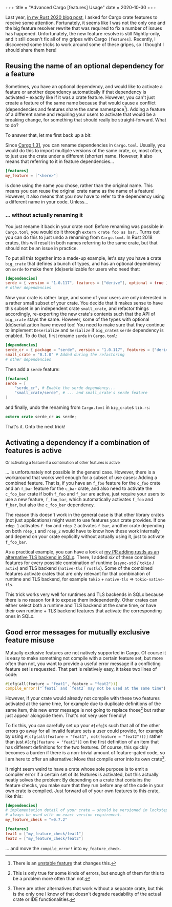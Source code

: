 +++
title = "Advanced Cargo [features] Usage"
date = 2020-10-30
+++

Last year, [in my Rust 2020 blog post][rust-2020], I asked for Cargo crate
features to receive some attention. Fortunately, it seems like I was not the
only one and the big feature resolver rewrite that was required to fix a number
of issues has happened. Unfortunately, the new feature resolve is still
Nightly-only, and it still doesn't fix all of my gripes with Cargo `[features]`.
Recently, I discovered some tricks to work around some of these gripes, so I
thought I should share them here!

[rust-2020]: https://blog.turbo.fish/rust-2020/

## Reusing the name of an optional dependency for a feature

Sometimes, you have an optional dependency, and would like to activate a feature
or another dependency automatically if that dependency is activated – exactly
like if it was a crate feature. However, you can't just create a feature of the
same name because that would cause a conflict (dependencies and features share
the same namespace[^1]). Adding a feature of a different name and requiring your
users to activate that would be a breaking change, for something that should
really be straight-forward. What to do?

To answer that, let me first back up a bit:

Since [Cargo 1.31], you can rename dependencies in `Cargo.toml`. Usually, you
would do this to import multiple versions of the same crate, or, most often, to
just use the crate under a different (shorter) name. However, it also means that
referring to it in feature dependencies…

```toml
[features]
my_feature = ["<here>"]
```

is done using the name you chose, rather than the original name. This means you
can reuse the original crate name as the name of a feature! However, it also
means that you now have to refer to the dependency using a different name in
your code. Unless…

[Cargo 1.31]: https://blog.rust-lang.org/2018/12/06/Rust-1.31-and-rust-2018.html#cargo-features

### … without actually renaming it

You just rename it back in your crate root! Before renaming was possible in
`Cargo.toml`, you would do it through `extern crate foo as bar;`. Turns out you
can do this to just undo a renaming from `Cargo.toml`. In Rust 2018 crates, this
will result in both names referring to the same crate, but that should not be an
issue in practice.

To put all this together into a made-up example, let's say you have a crate
`big_crate` that defines a bunch of types, and has an optional dependency on
`serde` to make them (de)serializable for users who need that:

```toml
[dependencies]
serde = { version = "1.0.117", features = ["derive"], optional = true }
# other dependencies
```

Now your crate is rather large, and some of your users are only interested in
a rather small subset of your crate. You decide that it makes sense to have this
subset in an independent crate `small_crate`, and refactor things accordingly,
re-exporting the new crate's contents such that the API of `big_crate` stays the
same. However, some of the types with optional (de)serialization have moved too!
You need to make sure that they continue to implement `Deserialize` and
`Serialize` if `big_crate`s `serde` dependency is enabled. To do that, first
rename `serde` in `Cargo.toml`:

```toml
[dependencies]
serde_cr = { package = "serde", version = "1.0.117", features = ["derive"], optional = true }
small_crate = "0.1.0" # Added during the refactoring
# other dependencies
```

Then add a `serde` feature:

```toml
[features]
serde = [
    "serde_cr", # Enable the serde dependency...
    "small_crate/serde", # ... and small_crate's serde feature
]
```

and finally, undo the renaming from `Cargo.toml` in `big_crate`s `lib.rs`:

```rust
extern crate serde_cr as serde;
```

That's it. Onto the next trick!

## Activating a dependency if a combination of features is active

<small>
    Or activating a feature if a combination of other features is active
</small>

… is unfortunately not possible in the general case. However, there is a
workaround that works well enough for a subset of use cases: Adding a combined
feature. That is, if you have an `f_foo` feature for the `c_foo` crate and an
`f_bar` feature for the `c_bar` crate, and also need to activate the `c_foo_bar`
crate if both `f_foo` and `f_bar` are active, just require your users to use a
new feature, `f_foo_bar`, which automatically activates `f_foo` and `f_bar`, but
also the `c_foo_bar` dependency.

The reason this doesn't work in the general case is that other library crates
(not just applications) might want to use features your crate provides. If one
`rdep_1` activates `f_foo` and `rdep_2` activates `f_bar`, another crate
depending on both `rdep_1` and `rdep_2` would have to know how these work
internally and depend on your crate explicitly without actually using it, just
to activate `f_foo_bar`.

As a practical example, you can have a look at [my PR adding rustls as an
alternative TLS backend in SQLx][sqlx-pr]. There, I added *six* of these
combined features for every possible combination of runtime (`async-std` /
`tokio` / `actix`) and TLS backend (`native-tls` / `rustls`). Some of the
combined features activate crates that are only relevant for that combination
of runtime and TLS backend, for example `tokio` + `native-tls` ⇒
`tokio-native-tls`.

This trick works very well for runtimes and TLS backends in SQLx because there
is no reason for it to expose them independently. Other crates can either select
both a runtime and TLS backend at the same time, or have their own runtime + TLS
backend features that activate the corresponding ones in SQLx.

[sqlx-pr]: https://github.com/launchbadge/sqlx/pull/735

## Good error messages for mutually exclusive feature misuse

Mutually exclusive features are not natively supported in Cargo. Of course it is
easy to make something not compile with a certain feature set, but more often
than not, you want to provide a useful error message if a conflicting feature
set is requested. That part is relatively easy, it takes two lines of code:

```rust
#[cfg(all(feature = "feat1", feature = "feat2"))]
compile_error!("`feat1` and `feat2` may not be used at the same time");
```

However, if your crate would already not compile with these two features
activated at the same time, for example due to duplicate definitions of the
same item, this new error message is not going to replace those[^2] but rather
just appear alongside them. That's not very user friendly!

To fix this, you can carefully set up your `#[cfg]`s such that all of the other
errors go away for all invalid feature sets a user could provide, for example
by using `#[cfg(all(feature = "feat1", not(feature = "feat2")))]` rather than
just `#[cfg(feature = "feat1")]` on the first definition of an item that has
different definitions for the two features. Of course, this quickly becomes a
burden if there is a non-trivial amount of feature-gated code, so I am here to
offer an alternative: Move that compile error into its own crate[^3].

It might seem weird to have a crate whose sole purpose is to emit a compiler
error if a certain set of its features is activated, but this actually neatly
solves the problem: By depending on a crate that contains the feature checks,
you make sure that they run before any of the code in your own crate is
compiled. Just forward all of your own features to this crate, like this:

```toml
[dependencies]
# implementation detail of your crate – should be versioned in lockstep and
# always be used with an exact version requirement.
my_feature_check = "=0.7.2"

[features]
feat1 = ["my_feature_check/feat1"]
feat2 = ["my_feature_check/feat2"]
```

… and move the `compile_error!` into `my_feature_check`.

[^1]: There is an [unstable feature][ns-features] that changes this.

[^2]: This is only true for some kinds of errors, but enough of them for this to
be a problem more often than not.

[^3]: There are other alternatives that work without a separate crate, but this
is the only one I know of that doesn't degrade readability of the actual crate
or IDE functionalities.

[ns-features]: https://doc.rust-lang.org/nightly/cargo/reference/unstable.html#namespaced-features
